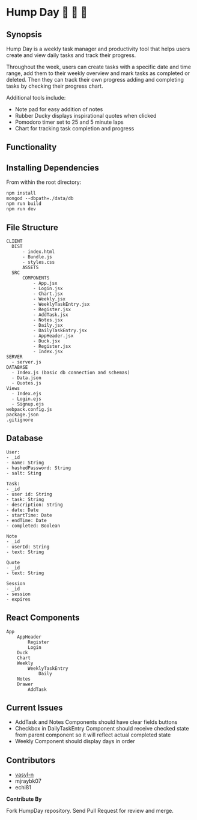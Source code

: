 # Hump Day :dromedary_camel: :camel: :dromedary_camel:


  ## Synopsis

Hump Day is a weekly task manager and productivity tool that helps users create and view daily tasks and track their progress.

Throughout the week, users can create tasks with a specific date and time range, add them to their weekly overview and mark tasks as completed or deleted. Then they can track their own progress adding and completing tasks by checking their progress chart. 

Additional tools include:
- Note pad for easy addition of notes
- Rubber Ducky displays inspirational quotes when clicked
- Pomodoro timer set to 25 and 5 minute laps
- Chart for tracking task completion and progress

## Functionality


## Installing Dependencies
From within the root directory:
```
npm install
mongod --dbpath=./data/db
npm run build
npm run dev
```


## File Structure
```
CLIENT
  DIST
      - index.html
      - Bundle.js
      - styles.css
      ASSETS
  SRC
      COMPONENTS
          - App.jsx
          - Login.jsx
          - Chart.jsx
          - Weekly.jsx
          - WeeklyTaskEntry.jsx
          - Register.jsx
          - AddTask.jsx
          - Notes.jsx
          - Daily.jsx
          - DailyTaskEntry.jsx
          - AppHeader.jsx
          - Duck.jsx
          - Register.jsx
          - Index.jsx
SERVER
  - server.js
DATABASE
  - Index.js (basic db connection and schemas)
  - Data.json
  - Quotes.js
Views
  - Index.ejs
  - Login.ejs
  - Signup.ejs
webpack.config.js
package.json
.gitignore
```

## Database
```
User:
- _id
- name: String
- hashedPassword: String
- salt: Sting

Task:
- _id
- user id: String
- task: String
- description: String
- date: Date
- startTime: Date
- endTime: Date
- completed: Boolean

Note
- _id
- userId: String
- text: String

Quote
- _id
- text: String

Session
- _id
- session
- expires
```

## React Components
```
App
	AppHeader
		Register
		Login
	Duck
	Chart
	Weekly
		WeeklyTaskEntry
			Daily
	Notes
	Drawer
		AddTask
```

## Current Issues

- AddTask and Notes Components should have clear fields buttons
- Checkbox in DailyTaskEntry Component should receive checked state from parent component so it will reflect actual completed state
- Weekly Component should display days in order


## Contributors
- [vasyl-n](https://github.com/vasyl-n)
- mjraybk07
- echi81


**Contribute By**


Fork HumpDay repository. Send Pull Request for review and merge.
